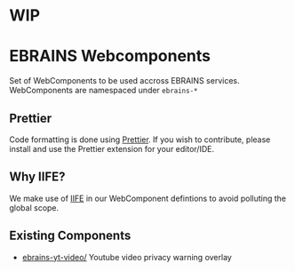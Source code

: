 # WIP

# EBRAINS Webcomponents

Set of WebComponents to be used accross EBRAINS services. WebComponents are namespaced under `ebrains-*`

## Prettier

Code formatting is done using [Prettier](https://prettier.io/). If you wish to contribute, please install and use the Prettier extension for your editor/IDE.

## Why IIFE?

We make use of [IIFE](https://developer.mozilla.org/en-US/docs/Glossary/IIFE) in our WebComponent defintions to avoid polluting the global scope.

## Existing Components

- [ebrains-yt-video/](ebrains-yt-video) Youtube video privacy warning overlay
